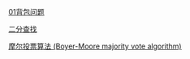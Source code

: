 [01背包问题](./Algorithm/01Knapsack.md)

[二分查找](./Algorithm/binarysearch.md)

[摩尔投票算法 (Boyer-Moore majority vote algorithm)](./Algorithm/moore_majority.md)